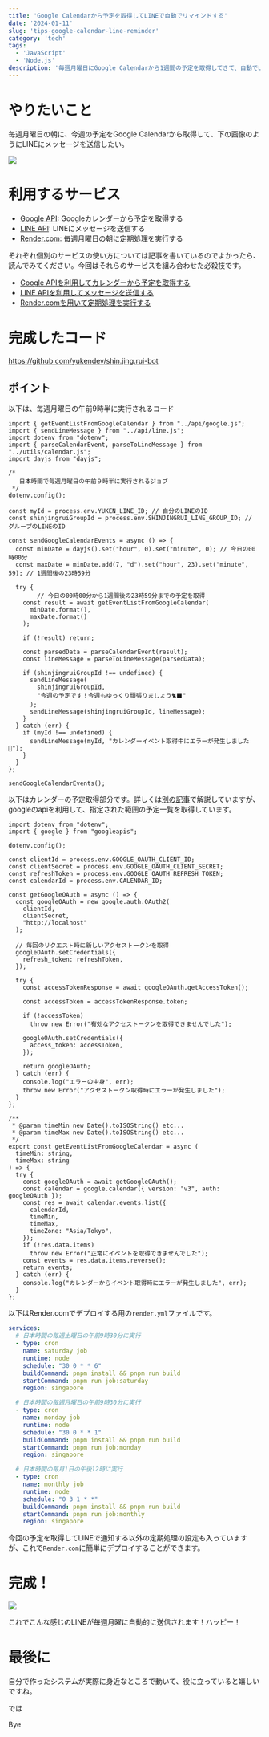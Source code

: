 ```yaml
---
title: 'Google Calendarから予定を取得してLINEで自動でリマインドする'
date: '2024-01-11'
slug: 'tips-google-calendar-line-reminder'
category: 'tech'
tags:
  - 'JavaScript'
  - 'Node.js'
description: '毎週月曜日にGoogle Calendarから1週間の予定を取得してきて、自動でLINEのメッセージを送信するシステムを作成しました。リマインダーにぜひ活用してみてください。'
---
```



# やりたいこと

毎週月曜日の朝に、今週の予定をGoogle Calendarから取得して、下の画像のようにLINEにメッセージを送信したい。

<img src="@image/line.png">

# 利用するサービス

- [Google API](https://developers.google.com/calendar/api/guides/overview?hl=ja): Googleカレンダーから予定を取得する
- [LINE API](https://developers.line.biz/ja/services/messaging-api/): LINEにメッセージを送信する
- [Render.com](https://render.com/): 毎週月曜日の朝に定期処理を実行する

それぞれ個別のサービスの使い方については記事を書いているのでよかったら、読んでみてください。今回はそれらのサービスを組み合わせた必殺技です。

- [Google APIを利用してカレンダーから予定を取得する]([https://www.yukendev.com/blogs/](https://www.yukendev.com/blogs/tips-line-api)https://www.yukendev.com/blogs/tips-googleapi-calendar)
- [LINE APIを利用してメッセージを送信する](https://www.yukendev.com/blogs/tips-line-api)
- [Render.comを用いて定期処理を実行する]([https://www.yukendev.com/blogs/](https://www.yukendev.com/blogs/tips-line-api)tips-render-com-cron-job)

# 完成したコード

https://github.com/yukendev/shin.jing.rui-bot

## ポイント

以下は、毎週月曜日の午前9時半に実行されるコード

```tsx:hogehoge
import { getEventListFromGoogleCalendar } from "../api/google.js";
import { sendLineMessage } from "../api/line.js";
import dotenv from "dotenv";
import { parseCalendarEvent, parseToLineMessage } from "../utils/calendar.js";
import dayjs from "dayjs";

/*
   日本時間で毎週月曜日の午前９時半に実行されるジョブ
 */
dotenv.config();

const myId = process.env.YUKEN_LINE_ID; // 自分のLINEのID
const shinjingruiGroupId = process.env.SHINJINGRUI_LINE_GROUP_ID; // グループのLINEのID

const sendGoogleCalendarEvents = async () => {
  const minDate = dayjs().set("hour", 0).set("minute", 0); // 今日の00時00分
  const maxDate = minDate.add(7, "d").set("hour", 23).set("minute", 59); // 1週間後の23時59分

  try {
		// 今日の00時00分から1週間後の23時59分までの予定を取得
    const result = await getEventListFromGoogleCalendar(
      minDate.format(),
      maxDate.format()
    );

    if (!result) return;

    const parsedData = parseCalendarEvent(result);
    const lineMessage = parseToLineMessage(parsedData);

    if (shinjingruiGroupId !== undefined) {
      sendLineMessage(
        shinjingruiGroupId,
        "今週の予定です！今週もゆっくり頑張りましょう🐈‍⬛"
      );
      sendLineMessage(shinjingruiGroupId, lineMessage);
    }
  } catch (err) {
    if (myId !== undefined) {
      sendLineMessage(myId, "カレンダーイベント取得中にエラーが発生しました🚨");
    }
  }
};

sendGoogleCalendarEvents();
```

以下はカレンダーの予定取得部分です。詳しくは[別の記事]([https://www.yukendev.com/blogs/](https://www.yukendev.com/blogs/tips-line-api)https://www.yukendev.com/blogs/tips-googleapi-calendar)で解説していますが、googleのapiを利用して、指定された範囲の予定一覧を取得しています。

```tsx
import dotenv from "dotenv";
import { google } from "googleapis";

dotenv.config();

const clientId = process.env.GOOGLE_OAUTH_CLIENT_ID;
const clientSecret = process.env.GOOGLE_OAUTH_CLIENT_SECRET;
const refreshToken = process.env.GOOGLE_OAUTH_REFRESH_TOKEN;
const calendarId = process.env.CALENDAR_ID;

const getGoogleOAuth = async () => {
  const googleOAuth = new google.auth.OAuth2(
    clientId,
    clientSecret,
    "http://localhost"
  );

  // 毎回のリクエスト時に新しいアクセストークンを取得
  googleOAuth.setCredentials({
    refresh_token: refreshToken,
  });

  try {
    const accessTokenResponse = await googleOAuth.getAccessToken();

    const accessToken = accessTokenResponse.token;

    if (!accessToken)
      throw new Error("有効なアクセストークンを取得できませんでした");

    googleOAuth.setCredentials({
      access_token: accessToken,
    });

    return googleOAuth;
  } catch (err) {
    console.log("エラーの中身", err);
    throw new Error("アクセストークン取得時にエラーが発生しました");
  }
};

/**
 * @param timeMin new Date().toISOString() etc...
 * @param timeMax new Date().toISOString() etc...
 */
export const getEventListFromGoogleCalendar = async (
  timeMin: string,
  timeMax: string
) => {
  try {
    const googleOAuth = await getGoogleOAuth();
    const calendar = google.calendar({ version: "v3", auth: googleOAuth });
    const res = await calendar.events.list({
      calendarId,
      timeMin,
      timeMax,
      timeZone: "Asia/Tokyo",
    });
    if (!res.data.items)
      throw new Error("正常にイベントを取得できませんでした");
    const events = res.data.items.reverse();
    return events;
  } catch (err) {
    console.log("カレンダーからイベント取得時にエラーが発生しました", err);
  }
};
```

以下はRender.comでデプロイする用の`render.yml`ファイルです。

```yaml
services:
  # 日本時間の毎週土曜日の午前9時30分に実行
  - type: cron
    name: saturday job
    runtime: node
    schedule: "30 0 * * 6"
    buildCommand: pnpm install && pnpm run build
    startCommand: pnpm run job:saturday
    region: singapore

  # 日本時間の毎週月曜日の午前9時30分に実行
  - type: cron
    name: monday job
    runtime: node
    schedule: "30 0 * * 1"
    buildCommand: pnpm install && pnpm run build
    startCommand: pnpm run job:monday
    region: singapore

  # 日本時間の毎月1日の午後12時に実行
  - type: cron
    name: monthly job
    runtime: node
    schedule: "0 3 1 * *"
    buildCommand: pnpm install && pnpm run build
    startCommand: pnpm run job:monthly
    region: singapore
```

今回の予定を取得してLINEで通知する以外の定期処理の設定も入っていますが、これで`Render.com`に簡単にデプロイすることができます。

# 完成！

<img src="@image/line.png">

これでこんな感じのLINEが毎週月曜に自動的に送信されます！ハッピー！

# 最後に

自分で作ったシステムが実際に身近なところで動いて、役に立っていると嬉しいですね。

では

Bye